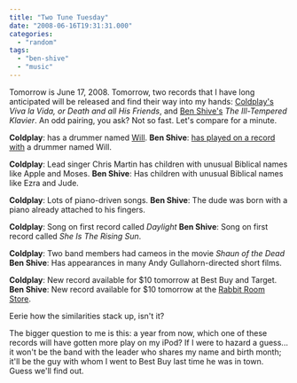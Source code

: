 ```yaml
---
title: "Two Tune Tuesday"
date: "2008-06-16T19:31:31.000"
categories: 
  - "random"
tags: 
  - "ben-shive"
  - "music"
---
```


Tomorrow is June 17, 2008. Tomorrow, two records that I have long anticipated will be released and find their way into my hands: [Coldplay's](http://www.coldplay.com) _Viva la Vida, or Death and all His Friends_, and [Ben Shive's](http://www.benshive.com) _The Ill-Tempered Klavier_. An odd pairing, you ask? Not so fast. Let's compare for a minute.

**Coldplay**: has a drummer named [Will](http://en.wikipedia.org/wiki/Will_Champion). **Ben Shive**: [has played on a record with](http://www.cduniverse.com/productinfo.asp?pid=7414399) a drummer named Will.

**Coldplay**: Lead singer Chris Martin has children with unusual Biblical names like Apple and Moses. **Ben Shive**: Has children with unusual Biblical names like Ezra and Jude.

**Coldplay**: Lots of piano-driven songs. **Ben Shive**: The dude was born with a piano already attached to his fingers.

**Coldplay**: Song on first record called _Daylight_ **Ben Shive**: Song on first record called _She Is The Rising Sun_.

**Coldplay**: Two band members had cameos in the movie _Shaun of the Dead_ **Ben Shive**: Has appearances in many Andy Gullahorn-directed short films.

**Coldplay**: New record available for $10 tomorrow at Best Buy and Target. **Ben Shive**: New record available for $10 tomorrow at the [Rabbit Room Store](http://store.rabbitroom.com).

Eerie how the similarities stack up, isn't it?

The bigger question to me is this: a year from now, which one of these records will have gotten more play on my iPod? If I were to hazard a guess... it won't be the band with the leader who shares my name and birth month; it'll be the guy with whom I went to Best Buy last time he was in town. Guess we'll find out.
